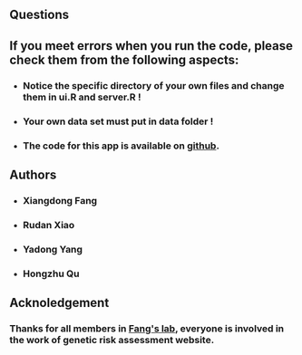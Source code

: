 ## **Questions**

## **If you meet errors when you run the code, please check them from the following aspects:**

- ### Notice the specific directory of your own files and change them in ui.R and server.R !

- ### Your own data set must put in data folder !

- ### The code for this app is available on [github](https://github.com/medxiaorudan/Cervical-Cancer).


## **Authors**

- ### Xiangdong Fang

- ### Rudan Xiao

- ### Yadong Yang

- ### Hongzhu Qu


## **Acknoledgement**

### Thanks for all members in [Fang's lab](http://www.big.ac.cn/yjdw/kyxmz/200907/t20090723_2185492.html), everyone is involved in the work of genetic risk assessment website.


